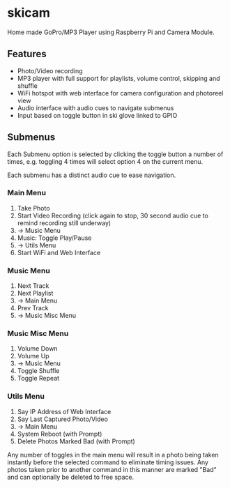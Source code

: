 # skicam
Home made GoPro/MP3 Player using Raspberry Pi and Camera Module.

## Features
* Photo/Video recording
* MP3 player with full support for playlists, volume control, skipping and shuffle
* WiFi hotspot with web interface for camera configuration and photoreel view
* Audio interface with audio cues to navigate submenus
* Input based on toggle button in ski glove linked to GPIO

## Submenus
Each Submenu option is selected by clicking the toggle button a number of times, e.g. toggling 4 times will select option 4 on the current menu.

Each submenu has a distinct audio cue to ease navigation.

### Main Menu
1. Take Photo
2. Start Video Recording (click again to stop, 30 second audio cue to remind recording still underway)
3. -> Music Menu
4. Music: Toggle Play/Pause
5. -> Utils Menu
6. Start WiFi and Web Interface

### Music Menu
1. Next Track
2. Next Playlist
3. -> Main Menu
4. Prev Track
5. -> Music Misc Menu

### Music Misc Menu
1. Volume Down
2. Volume Up
3. -> Music Menu
4. Toggle Shuffle
5. Toggle Repeat

### Utils Menu
1. Say IP Address of Web Interface
2. Say Last Captured Photo/Video
3. -> Main Menu
4. System Reboot (with Prompt)
5. Delete Photos Marked Bad (with Prompt)

Any number of toggles in the main menu will result in a photo being taken instantly before the selected command to eliminate timing issues. Any photos taken prior to another command in this manner are marked "Bad" and can optionally be deleted to free space.
